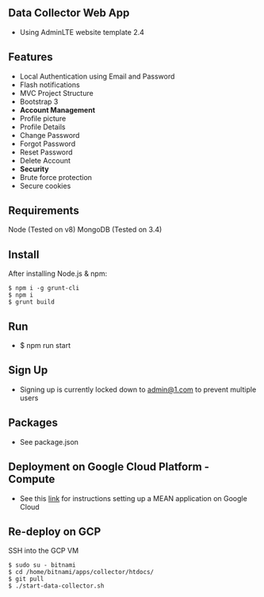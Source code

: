 Data Collector Web App
----------------------------------

 - Using AdminLTE website template 2.4

Features
--------

- Local Authentication using Email and Password
- Flash notifications
- MVC Project Structure
- Bootstrap 3
- **Account Management**
 - Profile picture
 - Profile Details
 - Change Password
 - Forgot Password
 - Reset Password
 - Delete Account
- **Security**
 - Brute force protection
 - Secure cookies

Requirements
-------
Node (Tested on v8)
MongoDB (Tested on 3.4)

Install
-------
After installing Node.js & npm:
```console
$ npm i -g grunt-cli
$ npm i
$ grunt build
```

Run
-------
- $ npm run start

Sign Up
-------
- Signing up is currently locked down to admin@1.com to prevent multiple users

Packages
--------
- See package.json

Deployment on Google Cloud Platform - Compute
--------
- See this  [link](https://cloud.google.com/community/tutorials/deploy-mean-app-mongodb-replication) for instructions setting up a MEAN application on Google Cloud

Re-deploy on GCP
--------
SSH into the GCP VM
```console
$ sudo su - bitnami
$ cd /home/bitnami/apps/collector/htdocs/
$ git pull
$ ./start-data-collector.sh
```